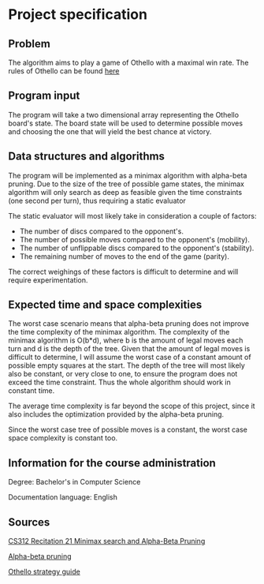 # Project specification

## Problem

The algorithm aims to play a game of Othello with a maximal win rate. The rules of Othello can be found [here](https://www.worldothello.org/about/about-othello/othello-rules/official-rules/english)

## Program input

The program will take a two dimensional array representing the Othello board's state. The board state will be used to determine possible moves and choosing the one that will yield the best chance at victory.

## Data structures and algorithms

The program will be implemented as a minimax algorithm with alpha-beta pruning. Due to the size of the tree of possible game states, the minimax algorithm will only search as deep as feasible given the time constraints (one second per turn), thus requiring a static evaluator

The static evaluator will most likely take in consideration a couple of factors:
- The number of discs compared to the opponent's.
- The number of possible moves compared to the opponent's (mobility).
- The number of unflippable discs compared to the opponent's (stability).
- The remaining number of moves to the end of the game (parity).

The correct weighings of these factors is difficult to determine and will require experimentation.

## Expected time and space complexities

The worst case scenario means that alpha-beta pruning does not improve the time complexity of the minimax algorithm. The complexity of the minimax algorithm is O(b*d), where b is the amount of legal moves each turn and d is the depth of the tree. Given that the amount of legal moves is difficult to determine, I will assume the worst case of a constant amount of possible empty squares at the start. The depth of the tree will most likely also be constant, or very close to one, to ensure the program does not exceed the time constraint. Thus the whole algorithm should work in constant time.

The average time complexity is far beyond the scope of this project, since it also includes the optimization provided by the alpha-beta pruning.

Since the worst case tree of possible moves is a constant, the worst case space complexity is constant too.

## Information for the course administration

Degree: Bachelor's in Computer Science

Documentation language: English

## Sources

[CS312 Recitation 21 Minimax search and Alpha-Beta Pruning](https://www.cs.cornell.edu/courses/cs312/2002sp/lectures/rec21.htm)

[Alpha-beta pruning](https://en.wikipedia.org/wiki/Alpha%E2%80%93beta_pruning)

[Othello strategy guide](http://radagast.se/othello/Help/strategy.html)
